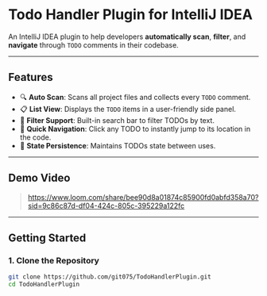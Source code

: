 #  Todo Handler Plugin for IntelliJ IDEA

An IntelliJ IDEA plugin to help developers **automatically scan**, **filter**, and **navigate** through `TODO` comments in their codebase.

---

##  Features

- 🔍 **Auto Scan**: Scans all project files and collects every `TODO` comment.
- 📋 **List View**: Displays the `TODO` items in a user-friendly side panel.
- 🔎 **Filter Support**: Built-in search bar to filter TODOs by text.
- 🧭 **Quick Navigation**: Click any TODO to instantly jump to its location in the code.
- 💾 **State Persistence**: Maintains TODOs state between uses.

---

##  Demo Video

> https://www.loom.com/share/bee90d8a01874c85900fd0abfd358a70?sid=9c86c87d-df04-424c-805c-395229a122fc

---

##  Getting Started

### 1. Clone the Repository

```bash
git clone https://github.com/git075/TodoHandlerPlugin.git
cd TodoHandlerPlugin

